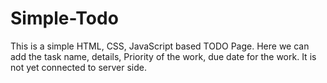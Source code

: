 # Simple-Todo
This is a simple HTML, CSS, JavaScript based TODO Page. Here we can add the task name, details, Priority of the work, due date for the work. It is not yet connected to server side.
